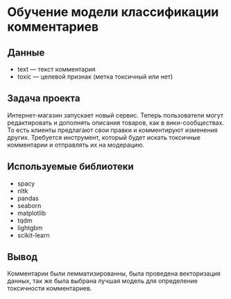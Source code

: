 # Обучение модели классификации комментариев
## Данные
  - text — текст комментария
  - toxic — целевой признак (метка токсичный или нет)
## Задача проекта
Интернет-магазин запускает новый сервис. Теперь пользователи могут редактировать и дополнять описания товаров, как в вики-сообществах. То есть клиенты предлагают свои правки и комментируют изменения других. Требуется инструмент, который будет искать токсичные комментарии и отправлять их на модерацию.
## Используемые библиотеки
  - spacy
  - nltk
  - pandas
  - seaborn
  - matplotlib
  - tqdm
  - lightgbm
  - scikit-learn
## Вывод
Комментарии были лемматизированны, была проведена векторизация данных, так же была выбрана лучшая модель для определение токсичности комментариев.
